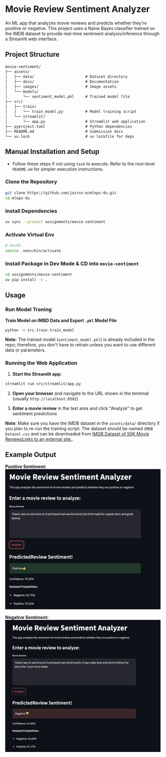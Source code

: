 # Movie Review Sentiment Analyzer

An ML app that analyzes movie reviews and predicts whether they're positive or negative. This project uses a Naive Bayes classifier trained on the IMDB dataset to provide real-time sentiment analysis/inference through a Streamlit web interface.

## Project Structure

```
movie-sentiment/
├── assets/
│   ├── data/                       # Dataset directory
│   ├── docs/                       # Documentation
│   ├── images/                     # Image assets
│   └── models/
│       └── sentiment_model.pkl     # Trained model file
├── src/
│   ├── train/
│   │   └── train_model.py          # Model training script
│   └── streamlit/
│       └── app.py                  # Streamlit web application
├── pyproject.toml                  # Python dependencies
├── README.md                       # Submission docs 
└── uv.lock                         # uv lockfile for deps
```

## Manual Installation and Setup 
- Follow these steps if not using `task` to execute. Refer to the root-level `README.md` for simpler execution instructions.

### Clone the Repository

```bash
git clone https://github.com/jairus-m/mlops-du.git
cd mlops-du 
```

### Install Dependencies
```bash
uv sync --project assignments/movie-sentiment
```

### Activate Virtual Env
```bash
# macOS
source .venv/bin/activate
```

### Install Package in Dev Mode & CD into `movie-sentiment`
```bash
cd assignments/movie-sentiment
uv pip install -e .
```

## Usage

### Run Model Traning
**Train Model on IMBD Data and Export `.pkl` Model File**
```bash
python -m src.train.train_model
```

**Note:** The trained model (`sentiment_model.pkl`) is already included in the repo; therefore, you don't have to retrain unless you want to use different data or parameters.


### Running the Web Application
1. **Start the Streamlit app:**
```bash
streamlit run src/streamlit/app.py
```

2. **Open your browser** and navigate to the URL shown in the terminal (usually `http://localhost:8501`)

3. **Enter a movie review** in the text area and click "Analyze" to get sentiment predictions


**Note**: Make sure you have the IMDB dataset in the `assets/data/` directory if you plan to re-run the training script. The dataset should be named `IMDB Dataset.csv` and can be downloaded from [IMDB Dataset of 50K Movie ReviewsLinks to an external site.](https://www.kaggle.com/datasets/lakshmi25npathi/imdb-dataset-of-50k-movie-reviews).


## Example Output
__Positive Sentiment:__  
<img src="assets/images/positive_sentiment.png" width="500"/>

__Negative Sentiment:__  
<img src="assets/images/negative_sentiment.png" width="500"/>

